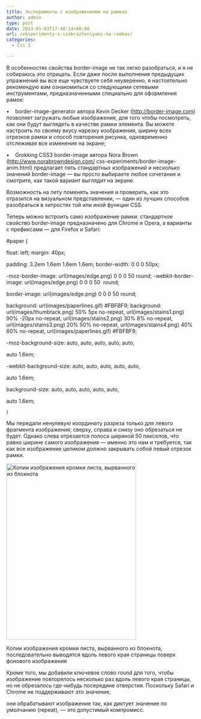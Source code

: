 ```yaml
---
title: Эксперименты с изображениями на рамках
author: admin
type: post
date: 2013-01-03T17:40:14+00:00
url: /eksperimenty-s-izobrazheniyami-na-ramkax/
categories:
  - Css 3

---
```

В особенностях свойства border-image не так легко разобраться, и я не собираюсь это отрицать. Если даже после выполнения предыдущих упражнений вы все еще чувствуете себя неуверенно, я настоятельно рекомендую вам ознакомиться со следующими сетевыми инструментами, предназначенными специально для оформления рамок:

•    border-image-generator автора Kevin Decker (http://border-image.com) позволяет загружать любые изображения, для того чтобы посмотреть, как они будут выглядеть в качестве рамки элемента. Вы можете настроить по своему вкусу нарезку изображения, ширину всех отрезков рамки и способ повторения рисунка, одновременно отслеживая все изменения на экране;

•    Grokking CSS3 border-image автора Nora Brown (http://www.norabrowndesign.com/ css-experiments/border-image-anim.html) предлагает пять стандартных изображений и несколько значений border-image — вы просто выбираете любое сочетание и смотрите, как такой вариант выглядит на экране.

Возможность на лету поменять значения и проверить, как это отразится на визуальном представлении, — один из лучших способов разобраться в хитростях той или иной функции CSS.

Теперь можно встроить само изображение рамки: стандартное свойство border-image предназначено для Chrome и Opera, а варианты с префиксами — для Firefox и Safari:

#paper {

float: left; margin: 40px;

padding: 3.2em 1.6em 1.6em 1.6em; border-width: 0 0 0 50px;

-moz-border-image: url(images/edge.png) 0 0 0 50 round; -webkit-border-image: url(images/edge.png) 0 0 0 50  round;

border-image: url(images/edge.png) 0 0 0 50 round;

background: url(images/paperlines.gif) #FBFBF9; background: url(images/thumbtack.png) 50% 5px no-repeat, url(images/stains1.png) 90% -20px no-repeat, url(images/stains2.png) 30% 8% no-repeat, url(images/stains3.png) 20% 50% no-repeat, url(images/stains4.png) 40% 60% no-repeat, url(images/paperlines.gif) #FBFBF9;

-moz-background-size: auto, auto, auto, auto, auto,

auto 1.6em;

-webkit-background-size: auto, auto, auto, auto, auto,

auto 1.6em;

background-size: auto, auto, auto, auto, auto,

auto 1.6em;

<sup>}</sup>

Мы передали ненулевую координату разреза только для левого фрагмента изображения; сверху, справа и снизу оно обрезаться не будет. Однако слева отрезается полоса шириной 50 пикселов, что равно ширине самого изображения — именно это нам и требуется, так как все изображение целиком должно закрывать собой левый отрезок рамки.

<a href="http://formstyle.com.ua/?attachment_id=2111" rel="attachment wp-att-2111"><img class="aligncenter size-full wp-image-2111" alt="Копии изображения кромки листа, вырванного из блокнота" src="http://formstyle.com.ua/wp-content/uploads/2012/12/Копии-изображения-кромки-листа-вырванного-из-блокнота.png" width="346" height="469" srcset="http://formstyle.com.ua/wp-content/uploads/2012/12/Копии-изображения-кромки-листа-вырванного-из-блокнота.png 346w, http://formstyle.com.ua/wp-content/uploads/2012/12/Копии-изображения-кромки-листа-вырванного-из-блокнота-221x300.png 221w" sizes="(max-width: 346px) 100vw, 346px" /></a>

<a name="bookmark85"></a>Копии изображения кромки листа, вырванного из блокнота, последовательно выводятся вдоль левого края страницы поверх фонового изображения

Кроме того, мы добавили ключевое слово round для того, чтобы изображение повторялось несколько раз вдоль левого края страницы, но не обрезалось где-нибудь посередине отверстия. Поскольку Safari и Chrome не поддерживают это значение,

они обрабатывают изображение так, как диктует значение по умолчанию (repeat), — это допустимый компромисс.

&nbsp;